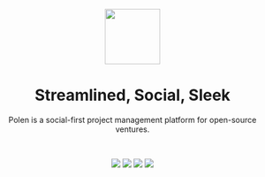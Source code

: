 
<p align="center">
<img src="https://pbs.twimg.com/profile_images/1459583531265368065/6EbJzRO4_400x400.jpg" style="height: 100px; width: 100px;" />
</p>

<h1 align="center">Streamlined, Social, Sleek</h1>
<p align="center">Polen is a social-first project management platform for open-source ventures.</p>

<br> 

<p align="center">
<img src="https://img.shields.io/tokei/lines/github/polenhq/polen?color=%23fff&label=Lines%20Of%20Code&style=flat" />
<img src="https://img.shields.io/discord/867469144861048832?style=flat&label=Discord" />
<img src="https://img.shields.io/github/license/polenhq/polen?color=%234C53FF&style=flat" />
<img src="https://img.shields.io/github/languages/top/polenhq/polen" />
</p>


